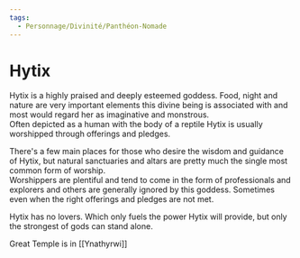 ```yaml
---
tags:
  - Personnage/Divinité/Panthéon-Nomade
---
```

# Hytix
Hytix is a highly praised and deeply esteemed goddess. Food, night and nature are very important elements this divine being is associated with and most would regard her as imaginative and monstrous.  
Often depicted as a human with the body of a reptile Hytix is usually worshipped through offerings and pledges.  
  
There's a few main places for those who desire the wisdom and guidance of Hytix, but natural sanctuaries and altars are pretty much the single most common form of worship.  
Worshippers are plentiful and tend to come in the form of professionals and explorers and others are generally ignored by this goddess. Sometimes even when the right offerings and pledges are not met.  
  
Hytix has no lovers. Which only fuels the power Hytix will provide, but only the strongest of gods can stand alone.

Great Temple is in [[Ynathyrwi]]
